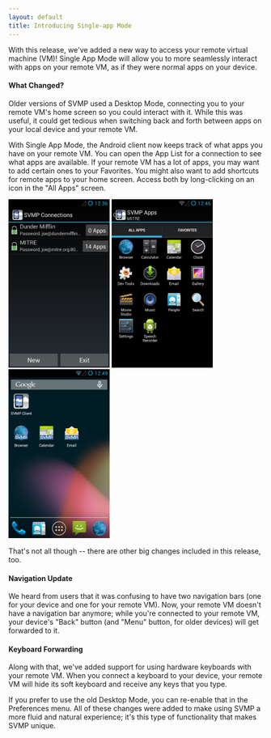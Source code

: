 ```yaml
---
layout: default
title: Introducing Single-app Mode
---
```


With this release, we've added a new way to access your remote virtual machine (VM)! Single App Mode will allow you to more seamlessly interact with apps on your remote VM, as if they were normal apps on your device.

#### What Changed?
Older versions of SVMP used a Desktop Mode, connecting you to your remote VM's home screen so you could interact with it. While this was useful, it could get tedious when switching back and forth between apps on your local device and your remote VM.

With Single App Mode, the Android client now keeps track of what apps you have on your remote VM. You can open the App List for a connection to see what apps are available. If your remote VM has a lot of apps, you may want to add certain ones to your Favorites. You might also want to add shortcuts for remote apps to your home screen. Access both by long-clicking on an icon in the "All Apps" screen.

[<img style="width:14.3em;" src="/images/posts/SVMP-1.5.0-screen-1.png" />](/images/posts/SVMP-1.5.0-screen-1.png) [<img style="width:14.3em;" src="/images/posts/SVMP-1.5.0-screen-2.png" />](/images/posts/SVMP-1.5.0-screen-1.png) [<img style="width:14.3em;" src="/images/posts/SVMP-1.5.0-screen-3.png" />](/images/posts/SVMP-1.5.0-screen-1.png)

That's not all though -- there are other big changes included in this release, too.

#### Navigation Update
We heard from users that it was confusing to have two navigation bars (one for your device and one for your remote VM). Now, your remote VM doesn't have a navigation bar anymore; while you're connected to your remote VM, your device's "Back" button (and "Menu" button, for older devices) will get forwarded to it.

#### Keyboard Forwarding
Along with that, we've added support for using hardware keyboards with your remote VM. When you connect a keyboard to your device, your remote VM will hide its soft keyboard and receive any keys that you type.

If you prefer to use the old Desktop Mode, you can re-enable that in the Preferences menu.
All of these changes were added to make using SVMP a more fluid and natural experience; it's this type of functionality that makes SVMP unique.
